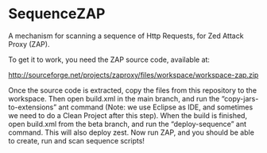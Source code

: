 SequenceZAP
===========

A mechanism for scanning a sequence of Http Requests, for Zed Attack Proxy (ZAP).

To get it to work, you need the ZAP source code, available at:

http://sourceforge.net/projects/zaproxy/files/workspace/workspace-zap.zip

Once the source code is extracted, copy the files from this repository to the workspace. Then open build.xml in the main branch, and run the “copy-jars-to-extensions” ant command (Note: we use Eclipse as IDE, and sometimes we need to do a Clean Project after this step). When the build is finished, open build.xml from the beta branch, and run the “deploy-sequence” ant command. This will also deploy zest. Now run ZAP, and you should be able to create, run and scan sequence scripts!
